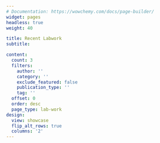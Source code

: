 ```yaml
---
# Documentation: https://wowchemy.com/docs/page-builder/
widget: pages
headless: true
weight: 40

title: Recent Labwork
subtitle:

content:
  count: 3
  filters:
    author: ''
    category: ''
    exclude_featured: false
    publication_type: ''
    tag: ''
  offset: 0
  order: desc
  page_type: lab-work
design:
  view: showcase
  flip_alt_rows: true
  columns: '2'
---
```

